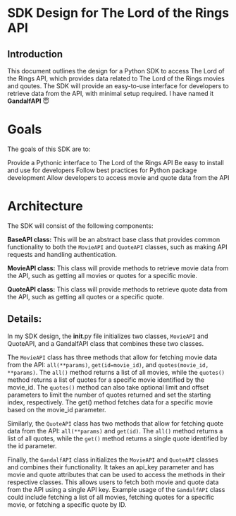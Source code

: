 
# SDK Design for The Lord of the Rings API

## Introduction

This document outlines the design for a Python SDK to access The Lord of the Rings API, which provides data related to The Lord of the Rings movies and qoutes. The SDK will provide an easy-to-use interface for developers to retrieve data from the API, with minimal setup required. I have named it **GandalfAPI** 😇

  
# Goals
The goals of this SDK are to:

Provide a Pythonic interface to The Lord of the Rings API
Be easy to install and use for developers
Follow best practices for Python package development
Allow developers to access movie and quote data from the API

# Architecture

The SDK will consist of the following components:

**BaseAPI class:** This will be an abstract base class that provides common functionality to both the `MovieAPI` and `QuoteAPI` classes, such as making API requests and handling authentication.

**MovieAPI class:** This class will provide methods to retrieve movie data from the API, such as getting all movies or quotes for a specific movie.

**QuoteAPI class:** This class will provide methods to retrieve quote data from the API, such as getting all quotes or a specific quote.

## Details:
In my SDK design, the **init**.py file initializes two classes, `MovieAPI` and QuoteAPI, and a GandalfAPI class that combines these two classes.

The `MovieAPI` class has three methods that allow for fetching movie data from the API: `all(**params)`, `get(id=movie_id)`, and `quotes(movie_id, **params)`. The `all()` method returns a list of all movies, while the `quotes()` method returns a list of quotes for a specific movie identified by the movie_id. The `quotes()` method can also take optional limit and offset parameters to limit the number of quotes returned and set the starting index, respectively. The get() method fetches data for a specific movie based on the movie_id parameter.

Similarly, the `QuoteAPI` class has two methods that allow for fetching quote data from the API: `all(**params)` and `get(id)`. The `all()` method returns a list of all quotes, while the `get()` method returns a single quote identified by the id parameter.

Finally, the `GandalfAPI` class initializes the `MovieAPI` and `QuoteAPI` classes and combines their functionality. It takes an api_key parameter and has movie and quote attributes that can be used to access the methods in their respective classes. This allows users to fetch both movie and quote data from the API using a single API key. Example usage of the `GandalfAPI` class could include fetching a list of all movies, fetching quotes for a specific movie, or fetching a specific quote by ID.
